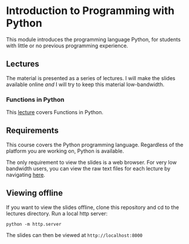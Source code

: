# Introduction to Programming with Python

This module introduces the programming language Python, for students with little 
or no previous programming experience.


## Lectures

The material is presented as a series of lectures.
I will make the slides available online *and* I will try to keep this material low-bandwidth.


### Functions in Python

This [lecture](https://uea-teaching.github.io/python-introduction/lectures/functions/) 
covers Functions in Python.


## Requirements

This course covers the Python programming language. 
Regardless of the platform you are working on, Python is available.

The only requirement to view the slides is a web browser. 
For very low bandwidth users, you can view the raw text files for each lecture
by navigating [here](https://github.com/uea-teaching/python-introduction/tree/gh-pages).


## Viewing offline

If you want to view the slides offline, clone this repository and cd to the lectures directory.
Run a local http server:

    python -m http.server

The slides can then be viewed at `http://localhost:8000`
